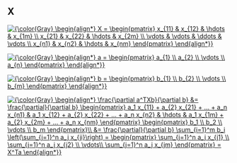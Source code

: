 ## X
<a href="https://www.codecogs.com/eqnedit.php?latex={\color{Gray}&space;\begin{align*}&space;X&space;=&space;\begin{pmatrix}&space;x_{11}&space;&&space;x_{12}&space;&&space;\hdots&space;&&space;x_{1m}&space;\\&space;x_{21}&space;&&space;x_{22}&space;&&space;\hdots&space;&&space;x_{2m}&space;\\&space;\vdots&space;&&space;\vdots&space;&&space;\ddots&space;&&space;\vdots&space;\\&space;x_{n1}&space;&&space;x_{n2}&space;&&space;\hdots&space;&&space;x_{nm}&space;\end{pmatrix}&space;\end{align*}}" target="_blank"><img src="https://latex.codecogs.com/gif.latex?{\color{Gray}&space;\begin{align*}&space;X&space;=&space;\begin{pmatrix}&space;x_{11}&space;&&space;x_{12}&space;&&space;\hdots&space;&&space;x_{1m}&space;\\&space;x_{21}&space;&&space;x_{22}&space;&&space;\hdots&space;&&space;x_{2m}&space;\\&space;\vdots&space;&&space;\vdots&space;&&space;\ddots&space;&&space;\vdots&space;\\&space;x_{n1}&space;&&space;x_{n2}&space;&&space;\hdots&space;&&space;x_{nm}&space;\end{pmatrix}&space;\end{align*}}" title="{\color{Gray} \begin{align*} X = \begin{pmatrix} x_{11} & x_{12} & \hdots & x_{1m} \\ x_{21} & x_{22} & \hdots & x_{2m} \\ \vdots & \vdots & \ddots & \vdots \\ x_{n1} & x_{n2} & \hdots & x_{nm} \end{pmatrix} \end{align*}}" /></a>

<a href="https://www.codecogs.com/eqnedit.php?latex={\color{Gray}&space;\begin{align*}&space;a&space;=&space;\begin{pmatrix}&space;a_{1}&space;\\&space;a_{2}&space;\\&space;\vdots&space;\\&space;a_{n}&space;\end{pmatrix}&space;\end{align*}}" target="_blank"><img src="https://latex.codecogs.com/gif.latex?{\color{Gray}&space;\begin{align*}&space;a&space;=&space;\begin{pmatrix}&space;a_{1}&space;\\&space;a_{2}&space;\\&space;\vdots&space;\\&space;a_{n}&space;\end{pmatrix}&space;\end{align*}}" title="{\color{Gray} \begin{align*} a = \begin{pmatrix} a_{1} \\ a_{2} \\ \vdots \\ a_{n} \end{pmatrix} \end{align*}}" /></a>

<a href="https://www.codecogs.com/eqnedit.php?latex={\color{Gray}&space;\begin{align*}&space;b&space;=&space;\begin{pmatrix}&space;b_{1}&space;\\&space;b_{2}&space;\\&space;\vdots&space;\\&space;b_{m}&space;\end{pmatrix}&space;\end{align*}}" target="_blank"><img src="https://latex.codecogs.com/gif.latex?{\color{Gray}&space;\begin{align*}&space;b&space;=&space;\begin{pmatrix}&space;b_{1}&space;\\&space;b_{2}&space;\\&space;\vdots&space;\\&space;b_{m}&space;\end{pmatrix}&space;\end{align*}}" title="{\color{Gray} \begin{align*} b = \begin{pmatrix} b_{1} \\ b_{2} \\ \vdots \\ b_{m} \end{pmatrix} \end{align*}}" /></a>

<a href="https://www.codecogs.com/eqnedit.php?latex={\color{Gray}&space;\begin{align*}&space;\frac{\partial&space;a^TXb}{\partial&space;b}&space;&=&space;\frac{\partial}{\partial&space;b}&space;\begin{pmatrix}&space;a_1&space;x_{11}&space;&plus;&space;a_{2}&space;x_{21}&space;&plus;&space;...&space;&plus;&space;a_n&space;x_{n1}&space;&&space;a_1&space;x_{12}&space;&plus;&space;a_{2}&space;x_{22}&space;&plus;&space;...&space;&plus;&space;a_n&space;x_{n2}&space;&&space;\hdots&space;&&space;a_1&space;x_{1m}&space;&plus;&space;a_{2}&space;x_{2m}&space;&plus;&space;...&space;&plus;&space;a_n&space;x_{nm}&space;\end{pmatrix}&space;\begin{pmatrix}&space;b_1&space;\\&space;b_2&space;\\&space;\vdots&space;\\&space;b_m&space;\end{pmatrix}\\&space;&=&space;\frac{\partial}{\partial&space;b}&space;\sum_{i=1}^m&space;b_i&space;\left(\sum_{j=1}^n&space;a_j&space;x_{ji}\right)&space;=&space;\begin{pmatrix}&space;\sum_{j=1}^n&space;a_j&space;x_{j1}&space;\\&space;\sum_{j=1}^n&space;a_j&space;x_{j2}&space;\\&space;\vdots\\&space;\sum_{j=1}^n&space;a_j&space;x_{jm}&space;\end{pmatrix}&space;=&space;X^Ta&space;\end{align*}}" target="_blank"><img src="https://latex.codecogs.com/gif.latex?{\color{Gray}&space;\begin{align*}&space;\frac{\partial&space;a^TXb}{\partial&space;b}&space;&=&space;\frac{\partial}{\partial&space;b}&space;\begin{pmatrix}&space;a_1&space;x_{11}&space;&plus;&space;a_{2}&space;x_{21}&space;&plus;&space;...&space;&plus;&space;a_n&space;x_{n1}&space;&&space;a_1&space;x_{12}&space;&plus;&space;a_{2}&space;x_{22}&space;&plus;&space;...&space;&plus;&space;a_n&space;x_{n2}&space;&&space;\hdots&space;&&space;a_1&space;x_{1m}&space;&plus;&space;a_{2}&space;x_{2m}&space;&plus;&space;...&space;&plus;&space;a_n&space;x_{nm}&space;\end{pmatrix}&space;\begin{pmatrix}&space;b_1&space;\\&space;b_2&space;\\&space;\vdots&space;\\&space;b_m&space;\end{pmatrix}\\&space;&=&space;\frac{\partial}{\partial&space;b}&space;\sum_{i=1}^m&space;b_i&space;\left(\sum_{j=1}^n&space;a_j&space;x_{ji}\right)&space;=&space;\begin{pmatrix}&space;\sum_{j=1}^n&space;a_j&space;x_{j1}&space;\\&space;\sum_{j=1}^n&space;a_j&space;x_{j2}&space;\\&space;\vdots\\&space;\sum_{j=1}^n&space;a_j&space;x_{jm}&space;\end{pmatrix}&space;=&space;X^Ta&space;\end{align*}}" title="{\color{Gray} \begin{align*} \frac{\partial a^TXb}{\partial b} &= \frac{\partial}{\partial b} \begin{pmatrix} a_1 x_{11} + a_{2} x_{21} + ... + a_n x_{n1} & a_1 x_{12} + a_{2} x_{22} + ... + a_n x_{n2} & \hdots & a_1 x_{1m} + a_{2} x_{2m} + ... + a_n x_{nm} \end{pmatrix} \begin{pmatrix} b_1 \\ b_2 \\ \vdots \\ b_m \end{pmatrix}\\ &= \frac{\partial}{\partial b} \sum_{i=1}^m b_i \left(\sum_{j=1}^n a_j x_{ji}\right) = \begin{pmatrix} \sum_{j=1}^n a_j x_{j1} \\ \sum_{j=1}^n a_j x_{j2} \\ \vdots\\ \sum_{j=1}^n a_j x_{jm} \end{pmatrix} = X^Ta \end{align*}}" /></a>
